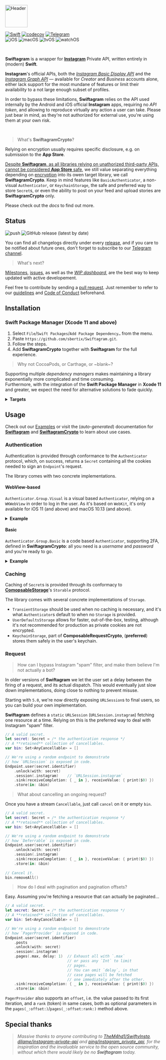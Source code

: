 <br />
<img alt="Header" src="https://github.com/sbertix/Swiftagram/blob/main/Resources/header.png" height="72" />
<br />

[![Swift](https://img.shields.io/badge/Swift-5.2-%23DE5C43?style=flat&logo=swift)](https://swift.org)
[![codecov](https://codecov.io/gh/sbertix/Swiftagram/branch/main/graph/badge.svg)](https://codecov.io/gh/sbertix/Swiftagram)
[![Telegram](https://img.shields.io/badge/Telegram-Swiftagram-blue?style=flat&logo=telegram)](https://t.me/swiftagram)
<br />
![iOS](https://img.shields.io/badge/iOS-13.0-DD5D43)
![macOS](https://img.shields.io/badge/macOS-10.15-DD5D43)
![tvOS](https://img.shields.io/badge/tvOS-13.0-DD5D43)
![watchOS](https://img.shields.io/badge/watchOS-6.0-DD5D43)

<br />

**Swiftagram** is a wrapper for [**Instagram**](https://instagram.com) Private API, written entirely in (modern) **Swift**.

**Instagram**'s official APIs, both the [*Instagram Basic Display API*](https://developers.facebook.com/docs/instagram-basic-display-api) and the [*Instagram Graph API*](https://developers.facebook.com/docs/instagram-api) — available for *Creator* and *Business* accounts alone, either lack support for the most mundane of features or limit their availability to a not large enough subset of profiles.

In order to bypass these limitations, **Swiftagram** relies on the API used internally by the Android and iOS official **Instagram** apps, requiring no _API token_, and allowing to reproduce virtually any action a user can take.
Please just bear in mind, as they're not authorized for external use, you're using them at your own risk.

<br />

> What's **SwiftagramCrypto**?

Relying on encryption usually requires specific disclosure, e.g. on submission to the **App Store**.

[Despite **Swiftagram**, as all libraries relying on unathorized third-party APIs, cannot be considered **App Store** safe](https://9to5mac.com/2020/08/27/apple-rejects-watch-for-tesla-app-as-it-starts-requiring-written-consent-for-third-party-api-use/), we still value separating everything depending on [encryption](https://developer.apple.com/documentation/security/complying_with_encryption_export_regulations) into its owen target library, we call **SwiftagramCrypto**.
Keep in mind features like `BasicAuthenticator`, a non-visual `Authenticator`, or `KeychainStorage`, the safe and preferred way to store `Secret`s, or even the ability to post on your feed and upload stories are **SwiftagramCrypto** only.

Please check out the _docs_ to find out more.

<p />

## Status
![push](https://github.com/sbertix/Swiftagram/workflows/push/badge.svg)
![GitHub release (latest by date)](https://img.shields.io/github/v/release/sbertix/Swiftagram)

You can find all changelogs directly under every [release](https://github.com/sbertix/Swiftagram/releases), and if you care to be notified about future ones, don't forget to subscribe to our [Telegram channel](https://t.me/Swiftagram).

> What's next?

[Milestones](https://github.com/sbertix/Swiftagram/milestones), [issues](https://github.com/sbertix/Swiftagram/issues), as well as the [_WIP dashboard_](https://github.com/sbertix/Swiftagram/projects/1), are the best way to keep updated with active developement.

Feel free to contribute by sending a [pull request](https://github.com/sbertix/Swiftagram/pulls).
Just remember to refer to our [guidelines](CONTRIBUTING.md) and [Code of Conduct](CODE_OF_CONDUCT.md) beforehand.

<p />

## Installation
### Swift Package Manager (Xcode 11 and above)
1. Select `File`/`Swift Packages`/`Add Package Dependency…` from the menu.
1. Paste `https://github.com/sbertix/Swiftagram.git`.
1. Follow the steps.
1. Add **SwiftagramCrypto** together with **Swiftagram** for the full experience.

> Why not CocoaPods, or Carthage, or ~blank~?

Supporting multiple _dependency managers_ makes maintaining a library exponentially more complicated and time consuming.\
Furthermore, with the integration of the **Swift Package Manager** in **Xcode 11** and greater, we expect the need for alternative solutions to fade quickly.

<details><summary><strong>Targets</strong></summary>
    <p>

- [**Swiftagram**](https://sbertix.github.io/Swiftagram/Swiftagram) depends on [**ComposableRequest**](https://github.com/sbertix/ComposableRequest), an HTTP client originally integrated in **Swiftagram**.\
It supports [`Combine`](https://developer.apple.com/documentation/combine) `Publisher`s and caching `Secret`s, through **ComposableStorage**, out-of-the-box.

- [**SwiftagramCrypto**](https://sbertix.github.io/Swiftagram/SwiftagramCrypto), depending on [**Swiftchain**](https//github.com/sbertix/Swiftchain) and a fork of [**SwCrypt**](https://github.com/sbertix/SwCrypt), can be imported together with **Swiftagram** to extend its functionality, accessing the safer `KeychainStorage` and encrypted `Endpoint`s (e.g. `Endpoint.Friendship.follow`, `Endpoint.Friendship.unfollow`).
    </p>
</details>

<p />

## Usage
Check out our [Examples](Examples) or visit the (_auto-generated_) documentation for [**Swiftagram**](https://sbertix.github.io/Swiftagram/Swiftagram) and [**SwiftagramCrypto**](https://sbertix.github.io/Swiftagram/SwiftagramCrypto) to learn about use cases.   

### Authentication
Authentication is provided through conformance to the `Authenticator` protocol, which, on success, returns a `Secret` containing all the cookies needed to sign an `Endpoint`'s request.

The library comes with two concrete implementations.

#### WebView-based

`Authenticator.Group.Visual` is a visual based `Authenticator`, relying on a `WKWebView` in order to log in the user.
As it's based on `WebKit`, it's only available for iOS 11 (and above) and macOS 10.13 (and above).

<details><summary><strong>Example</strong></summary>
    <p>

```swift
import UIKit

import Swiftagram

/// A `class` defining a view controller capable of displaying the authentication web view.
class LoginViewController: UIViewController {
    /// The completion handler.
    var completion: ((Secret) -> Void)? {
        didSet {
            guard oldValue == nil, let completion = completion else { return }
            // Authenticate.
            DispatchQueue.main.asyncAfter(deadline: .now()) {
                // We're using `Authentication.keyhcain`, being encrypted,
                // but you can rely on different ones.
                Authenticator.keychain
                    .visual(filling: self.view)
                    .authenticate()
                    .sink(receiveCompletion: { _ in }, receiveValue: completion)
                    .store(in: &self.bin)
            }
        }
    }

    /// The dispose bag.
    private var bin: Set<AnyCancellable> = []
}
```

And then you can use it simply by initiating it and assining a `completion` handler.

```swift
let controller = LoginViewController()
controller.completion = { _ in /* do something */ }
// Present/push the controller.
```

</p></details>

#### Basic

`Authenticator.Group.Basic` is a code based `Authenticator`, supporting 2FA, defined in **SwiftagramCrypto**: all you need is a _username_ and _password_ and you're ready to go.

<details><summary><strong>Example</strong></summary>
    <p>

```swift
import SwiftagramCrypto

/// A retained dispose bag.
/// **You need to retain this.**
private var bin: Set<AnyCancellable> = []

// We're using `Authentication.keyhcain`, being encrypted,
// but you can rely on different ones.
Authenticator.keychain
    .basic(username: /* username */,
           password: /* password */)
    .authenticate()
    .sink(receiveCompletion: {
            switch $0 {
            case .failure(let error):
                // Deal with two factor authentication.
                switch error {
                case Authenticator.Error.twoFactorChallenge(let challenge):
                    // Once you receive the challenge,
                    // ask the user for the 2FA code
                    // then just call:
                    // `challenge.code(/* the code */).authenticate()`
                    // and deal with the publisher.
                    break
                default:
                    break
                }
            default:
                break
            }
          }, 
          receiveValue: { _ in /* do something */ })
    .store(in: &self.bin)
}
```

</p></details>

### Caching
Caching of `Secret`s is provided through its conformacy to [**ComopsableStorage**](https://github.com/sbertix/ComposableRequest)'s `Storable` protocol.  

The library comes with several concrete implementations of `Storage`.  
- `TransientStorage` should be used when no caching is necessary, and it's what `Authenticator`s default to when no `Storage` is provided.  
- `UserDefaultsStorage` allows for faster, out-of-the-box, testing, although it's not recommended for production as private cookies are not encrypted.  
- `KeychainStorage`, part of **ComposableRequestCrypto**, (**preferred**) stores them safely in the user's keychain.  

### Request
> How can I bypass Instagram "spam" filter, and make them believe I'm not actually a bot?

In older versions of **Swiftagram** we let the user set a delay between the firing of a request, and its actual dispatch. 
This would eventually just slow down implementations, doing close to nothing to prevent misuse. 

Starting with `5.0`, we're now directly exposing `URLSession`s to final users, so you can build your own implementation.  

**Swiftagram** defines a `static` `URLSession` (`URLSession.instagram`) fetching one resource at a time. Relying on this is the preferred way to deal with Instagram "spam" filter.

```swift
// A valid secret.
let secret: Secret = /* the authentication response */
// A **retained** collection of cancellables.
var bin: Set<AnyCancellable> = []

// We're using a random endpoint to demonstrate 
// how `URLSession` is exposed in code. 
Endpoint.user(secret.identifier)
    .unlock(with: secret)
    .session(.instagram)    // `URLSession.instagram` 
    .sink(receiveCompletion: { _ in }, receiveValue: { print($0) })
    .store(in: &bin)
```

> What about cancelling an ongoing request?

Once you have a stream `Cancellable`, just call `cancel` on it or empty `bin`.

```swift
// A valid secret.
let secret: Secret = /* the authentication response */
// A **retained** collection of cancellables.
var bin: Set<AnyCancellable> = []

// We're using a random endpoint to demonstrate 
// how `Deferrable` is exposed in code. 
Endpoint.user(secret.identifier)
    .unlock(with: secret)
    .session(.instagram) 
    .sink(receiveCompletion: { _ in }, receiveValue: { print($0) })
    .store(in: &bin)
    
// Cancel it.
bin.removeAll()
```

> How do I deal with pagination and pagination offsets? 

Easy. 
Assuming you're fetching a resource that can actually be paginated… 

```swift
// A valid secret.
let secret: Secret = /* the authentication response */
// A **retained** collection of cancellables.
var bin: Set<AnyCancellable> = []

// We're using a random endpoint to demonstrate 
// how `PagerProvider` is exposed in code. 
Endpoint.user(secret.identifier)
    .posts
    .unlock(with: secret)
    .session(.instagram)
    .pages(.max, delay: 1)  // Exhaust all with `.max`
                            // or pass any `Int` to limit
                            // pages.
                            // You can omit `delay`, in that
                            // case pages will be fetched 
                            // one immediately after the other.
    .sink(receiveCompletion: { _ in }, receiveValue: { print($0) })
    .store(in: &bin)
```

`PagerProvider` also supports an `offset`, i.e. the value passed to its first iteration, and a `rank` (token) in same cases, both as optional parameters in the `pages(_:offset:)`/`pages(_:offset:rank:)` method above.  

<p />

## Special thanks

> _Massive thanks to anyone contributing to [TheM4hd1/SwiftyInsta](https://github.com/TheM4hd1/SwiftyInsta), [dilame/instagram-private-api](https://github.com/dilame/instagram-private-api) and [ping/instagram_private_api](https://github.com/ping/instagram_private_api), for the inspiration and the invaluable service to the open source community, without which there would likely be no **Swiftagram** today._
